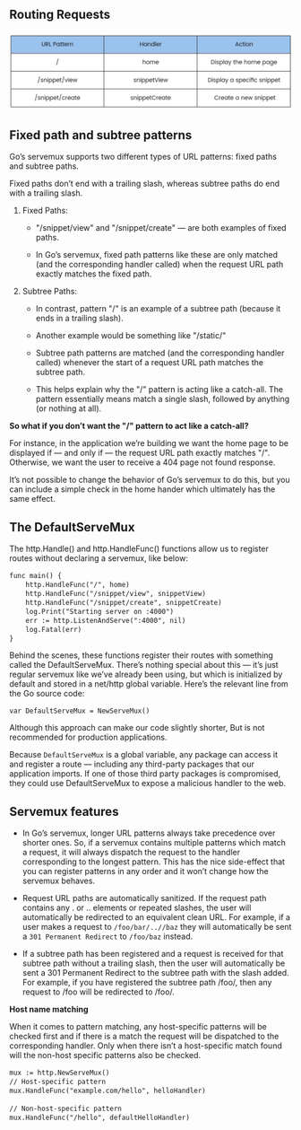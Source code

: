 ## Routing Requests
![Routing Requests](./assets/router1.jpg)

## Fixed path and subtree patterns

Go’s servemux supports two different types of URL patterns: fixed paths and subtree paths.

Fixed paths don’t end with a trailing slash, whereas subtree paths do end with a trailing slash.

1. Fixed Paths:
    - "/snippet/view" and "/snippet/create" — are both examples of fixed paths.

    - In Go’s servemux, fixed path patterns like these are only matched (and the
corresponding handler called) when the request URL path exactly matches the fixed path.

2. Subtree Paths:
    - In contrast, pattern "/" is an example of a subtree path (because it ends in a trailing
slash).

    - Another example would be something like "/static/"

    - Subtree path patterns are
matched (and the corresponding handler called) whenever the start of a request URL path
matches the subtree path.

    - This helps explain why the "/" pattern is acting like a catch-all. The pattern essentially means
match a single slash, followed by anything (or nothing at all).


**So what if you don’t want the "/" pattern to act like a catch-all?**

For instance, in the application we’re building we want the home page to be displayed if —
and only if — the request URL path exactly matches "/". Otherwise, we want the user to
receive a 404 page not found response.

It’s not possible to change the behavior of Go’s servemux to do this, but you can include a
simple check in the home hander which ultimately has the same effect.


## The DefaultServeMux

The http.Handle()
and http.HandleFunc() functions allow us to register routes without declaring a
servemux, like below:

```
func main() {
    http.HandleFunc("/", home)
    http.HandleFunc("/snippet/view", snippetView)
    http.HandleFunc("/snippet/create", snippetCreate)
    log.Print("Starting server on :4000")
    err := http.ListenAndServe(":4000", nil)
    log.Fatal(err)
}
```


Behind the scenes, these functions register their routes with something called the
DefaultServeMux. There’s nothing special about this — it’s just regular servemux like we’ve
already been using, but which is initialized by default and stored in a net/http global
variable. Here’s the relevant line from the Go source code:

```
var DefaultServeMux = NewServeMux()
```

Although this approach can make our code slightly shorter, But is not recommended for
production applications.

Because ```DefaultServeMux``` is a global variable, any package can access it and register a route
— including any third-party packages that our application imports. If one of those third party packages is compromised, they could use DefaultServeMux to expose a malicious
handler to the web.


## Servemux features

- In Go’s servemux, longer URL patterns always take precedence over shorter ones. So, if a
servemux contains multiple patterns which match a request, it will always dispatch the
request to the handler corresponding to the longest pattern. This has the nice side-effect
that you can register patterns in any order and it won’t change how the servemux behaves.

- Request URL paths are automatically sanitized. If the request path contains any . or ..
elements or repeated slashes, the user will automatically be redirected to an equivalent
clean URL. For example, if a user makes a request to ```/foo/bar/..//baz``` they will
automatically be sent a ```301 Permanent Redirect``` to ```/foo/baz``` instead.

- If a subtree path has been registered and a request is received for that subtree path
without a trailing slash, then the user will automatically be sent a 301 Permanent Redirect
to the subtree path with the slash added. For example, if you have registered the subtree
path /foo/, then any request to /foo will be redirected to /foo/.


**Host name matching**

When it comes to pattern matching, any host-specific patterns will be checked first and if
there is a match the request will be dispatched to the corresponding handler. Only when
there isn’t a host-specific match found will the non-host specific patterns also be checked.
```
mux := http.NewServeMux()
// Host-specific pattern
mux.HandleFunc("example.com/hello", helloHandler)

// Non-host-specific pattern
mux.HandleFunc("/hello", defaultHelloHandler)
```
